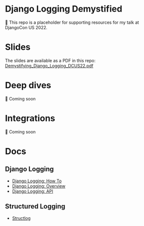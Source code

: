 # Django Logging Demystified

👋 This repo is a placeholder for supporting resources for my talk
at DjangoCon US 2022.

# Slides

The slides are available as a PDF in this repo: 
[Demystifying_Django_Logging_DCUS22.pdf][slides-pdf]

# Deep dives

🚧 Coming soon

# Integrations

🚧 Coming soon

# Docs

## Django Logging

- [Django Logging: How To][django-logging-howto]
- [Django Logging: Overview][django-logging-overview]
- [Django Logging: API][django-logging-api]

## Structured Logging

- [Structlog][structlog]

[slides-pdf]: Demystifying_Django_Logging_DCUS22.pdf

[django-logging-api]: https://docs.djangoproject.com/en/4.1/ref/logging/
[django-logging-howto]: https://docs.djangoproject.com/en/4.1/howto/logging/
[django-logging-overview]: https://docs.djangoproject.com/en/4.1/topics/logging/

[structlog]: https://www.structlog.org/en/stable/

